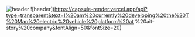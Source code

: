 ![header](https://capsule-render.vercel.app/api?type=transparent&text=I'm%20Park%20Gyung%20Yeol,%20who%20likes%20to%20make%20things!&fontAlign=50&fontSize=30)
![header](https://capsule-render.vercel.app/api?type=transparent&text=I%20am%20currently%20developing%20the%20T%20Map%20electric%20vehicle%20platform%20at %20ait-story%20company&fontAlign=50&fontSize=20)
